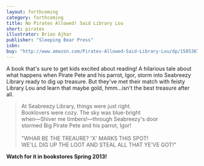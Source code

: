 ```yaml
---
layout: forthcoming
category: forthcoming
title: No Pirates Allowed! Said Library Lou
short: pirates
illustrator: Brian Ajhar
publisher: "Sleeping Bear Press"
isbn:
buy: "http://www.amazon.com/Pirates-Allowed-Said-Library-Lou/dp/1585367966/ref=sr_1_4?ie=UTF8&qid=1357801183&sr=8-4&keywords=no+pirates+allowed"
---
```


A book that's sure to get kids excited about reading! A hilarious tale about what happens when Pirate Pete and his parrot, Igor, storm into Seabreezy Library ready to dig up treasure. But they've met their match with feisty Library Lou and learn that maybe gold, hmm…isn't the best treasure after all.

<blockquote class="excerpt"><p2 class="excerpt">
At Seabreezy Library, things were just right. <br />
Booklovers were cozy. The sky was blue-bright <br />
when—Shiver me timbers!—through Seabreezy's door <br />
stormed Big Pirate Pete and his parrot, Igor!
<br /><br />
"WHAR BE THE TREAURE? 'X' MARKS THIS SPOT! <br />
WE'LL DIG UP THE LOOT AND STEAL ALL THAT YE'VE GOT!"
</p2></blockquote>

__Watch for it in bookstores Spring 2013!__
